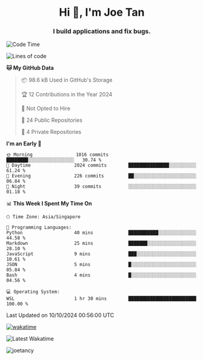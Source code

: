 <h1 align="center">Hi 👋, I'm Joe Tan</h1>
<h3 align="center">I build applications and fix bugs.</h3>

<!--START_SECTION:waka-->
![Code Time](http://img.shields.io/badge/Code%20Time-1%2C432%20hrs%2030%20mins-blue)

![Lines of code](https://img.shields.io/badge/From%20Hello%20World%20I%27ve%20Written-46.5%20million%20lines%20of%20code-blue)

**🐱 My GitHub Data** 

> 📦 98.6 kB Used in GitHub's Storage 
 > 
> 🏆 12 Contributions in the Year 2024
 > 
> 🚫 Not Opted to Hire
 > 
> 📜 24 Public Repositories 
 > 
> 🔑 4 Private Repositories 
 > 
**I'm an Early 🐤** 

```text
🌞 Morning                1016 commits        ████████░░░░░░░░░░░░░░░░░   30.74 % 
🌆 Daytime                2024 commits        ███████████████░░░░░░░░░░   61.24 % 
🌃 Evening                226 commits         ██░░░░░░░░░░░░░░░░░░░░░░░   06.84 % 
🌙 Night                  39 commits          ░░░░░░░░░░░░░░░░░░░░░░░░░   01.18 % 
```


📊 **This Week I Spent My Time On** 

```text
🕑︎ Time Zone: Asia/Singapore

💬 Programming Languages: 
Python                   40 mins             ███████████░░░░░░░░░░░░░░   44.58 % 
Markdown                 25 mins             ███████░░░░░░░░░░░░░░░░░░   28.10 % 
JavaScript               9 mins              ███░░░░░░░░░░░░░░░░░░░░░░   10.61 % 
JSON                     5 mins              █░░░░░░░░░░░░░░░░░░░░░░░░   05.84 % 
Bash                     4 mins              █░░░░░░░░░░░░░░░░░░░░░░░░   04.56 % 

💻 Operating System: 
WSL                      1 hr 30 mins        █████████████████████████   100.00 % 
```


 Last Updated on 10/10/2024 00:56:00 UTC
<!--END_SECTION:waka-->
[![wakatime](https://wakatime.com/badge/user/e0e3a0f0-6d69-4241-946d-0baaf7b91278.svg)](https://wakatime.com/@e0e3a0f0-6d69-4241-946d-0baaf7b91278)

![Latest Wakatime](https://github.com/joetancy/joetancy/workflows/Latest%20Wakatime/badge.svg)

<p align="left"> <img src="https://komarev.com/ghpvc/?username=joetancy" alt="joetancy" /> </p>

